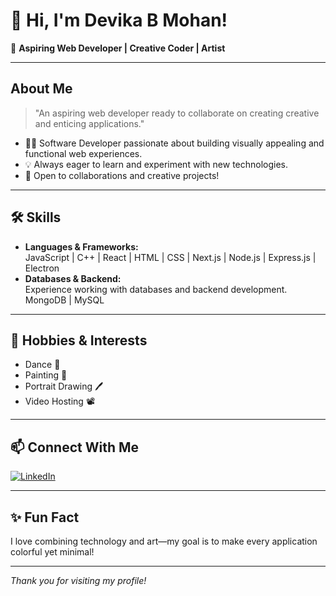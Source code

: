 # 👋 Hi, I'm Devika B Mohan!

🌈 **Aspiring Web Developer | Creative Coder | Artist**

---

## About Me

> "An aspiring web developer ready to collaborate on creating creative and enticing applications."

- 🧑‍💻 Software Developer passionate about building visually appealing and functional web experiences.
- 💡 Always eager to learn and experiment with new technologies.
- 🤝 Open to collaborations and creative projects!

---

## 🛠️ Skills

- **Languages & Frameworks:**  
  JavaScript | C++ | React | HTML | CSS | Next.js | Node.js | Express.js | Electron
- **Databases & Backend:**  
  Experience working with databases and backend development.
  MongoDB | MySQL 

---

## 🎨 Hobbies & Interests

- Dance 💃
- Painting 🎨
- Portrait Drawing 🖊️
- Video Hosting 📽️

---

## 📫 Connect With Me

[![LinkedIn](https://img.shields.io/badge/LinkedIn-Devika%20B%20Mohan-blue?logo=linkedin)](https://www.linkedin.com/in/devika-b-mohan-78b823288)

---

## ✨ Fun Fact

I love combining technology and art—my goal is to make every application colorful yet minimal!

---

_Thank you for visiting my profile!_
